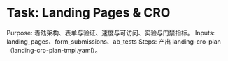 # Task: Landing Pages & CRO

Purpose: 着陆架构、表单与验证、速度与可访问、实验与门禁指标。
Inputs: landing_pages、form_submissions、ab_tests
Steps: 产出 landing-cro-plan（landing-cro-plan-tmpl.yaml）。
